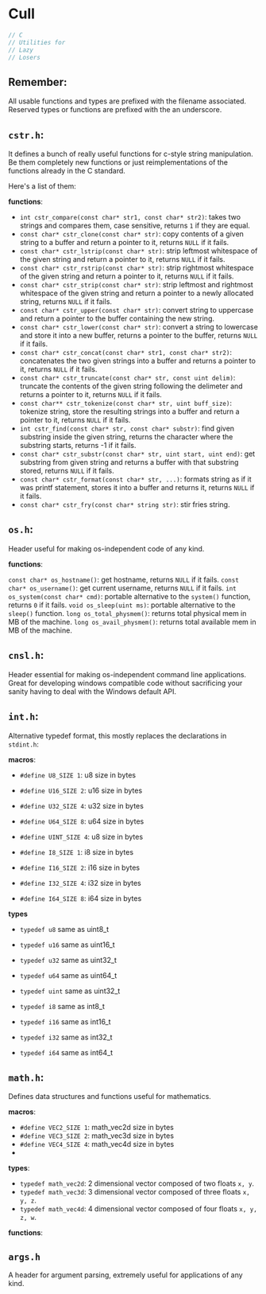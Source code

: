 # Cull

```c
// C
// Utilities for
// Lazy
// Losers
```

## Remember:

All usable functions and types are prefixed with the filename associated.
Reserved types or functions are prefixed with the an underscore.

## ```cstr.h```:

It defines a bunch of really useful functions for c-style string manipulation. Be them completely new functions or just reimplementations of the functions already in the C standard.

Here's a list of them:

**functions**:

- ```int cstr_compare(const char* str1, const char* str2)```: takes two strings and compares them, case sensitive, returns ```1``` if they are equal.
- ```const char* cstr_clone(const char* str)```: copy contents of a given string to a buffer and return a pointer to it, returns ```NULL``` if it fails.
- ```const char* cstr_lstrip(const char* str)```: strip leftmost whitespace of the given string and return a pointer to it, returns ```NULL``` if it fails.
- ```const char* cstr_rstrip(const char* str)```: strip rightmost whitespace of the given string and return a pointer to it, returns ```NULL``` if it fails.
- ```const char* cstr_strip(const char* str)```: strip leftmost and rightmost whitespace of the given string and return a pointer to a newly allocated string, returns ```NULL``` if it fails.
- ```const char* cstr_upper(const char* str)```: convert string to uppercase and return a pointer to the buffer containing the new string.
- ```const char* cstr_lower(const char* str)```: convert a string to lowercase and store it into a new buffer, returns a pointer to the buffer, returns ```NULL``` if it fails.
- ```const char* cstr_concat(const char* str1, const char* str2)```: concatenates the two given strings into a buffer and returns a pointer to it, returns ```NULL``` if it fails.
- ```const char* cstr_truncate(const char* str, const uint delim)```: truncate the contents of the given string following the delimeter and returns a pointer to it, returns ```NULL``` if it fails.
- ```const char** cstr_tokenize(const char* str, uint buff_size)```: tokenize string, store the resulting strings into a buffer and return a pointer to it, returns ```NULL``` if it fails.
- ```int cstr_find(const char* str, const char* substr)```: find given substring inside the given string, returns the character where the substring starts, returns -1 if it fails.
- ```const char* cstr_substr(const char* str, uint start, uint end)```: get substring from given string and returns a buffer with that substring stored, returns ```NULL``` if it fails.
- ```const char* cstr_format(const char* str, ...)```: formats string as if it was printf statement, stores it into a buffer and returns it, returns ```NULL``` if it fails.
- ```const char* cstr_fry(const char* string str)```: stir fries string.

## ```os.h```:

Header useful for making os-independent code of any kind.

**functions**:

```const char* os_hostname()```: get hostname, returns ```NULL``` if it fails.
```const char* os_username()```: get current username, returns ```NULL``` if it fails.
```int os_system(const char* cmd)```: portable alternative to the ```system()``` function, returns ```0``` if it fails.
```void os_sleep(uint ms)```: portable alternative to the ```sleep()``` function.
```long os_total_physmem()```: returns total physical mem in MB of the machine.
```long os_avail_physmem()```: returns total available mem in MB of the machine.

## ```cnsl.h```:

Header essential for making os-independent command line applications. Great for developing windows compatible code without sacrificing your sanity having to deal with the Windows default API.



## ```int.h```:

Alternative typedef format, this mostly replaces the declarations in ```stdint.h```:

**macros**:

- ```#define U8_SIZE 1```: u8 size in bytes
- ```#define U16_SIZE 2```: u16 size in bytes
- ```#define U32_SIZE 4```: u32 size in bytes
- ```#define U64_SIZE 8```: u64 size in bytes

- ```#define UINT_SIZE 4```: u8 size in bytes

- ```#define I8_SIZE 1```: i8 size in bytes
- ```#define I16_SIZE 2```: i16 size in bytes
- ```#define I32_SIZE 4```: i32 size in bytes
- ```#define I64_SIZE 8```: i64 size in bytes

**types**

- ```typedef u8``` same as uint8_t
- ```typedef u16``` same as uint16_t
- ```typedef u32``` same as uint32_t
- ```typedef u64``` same as uint64_t

- ```typedef uint``` same as uint32_t

- ```typedef i8``` same as int8_t
- ```typedef i16``` same as int16_t
- ```typedef i32``` same as int32_t
- ```typedef i64``` same as int64_t

## ```math.h```:

Defines data structures and functions useful for mathematics.

**macros**:

- ```#define VEC2_SIZE 1```: math_vec2d size in bytes
- ```#define VEC3_SIZE 2```: math_vec3d size in bytes
- ```#define VEC4_SIZE 4```: math_vec4d size in bytes
- 
**types**:

- ```typedef math_vec2d```: 2 dimensional vector composed of two floats ```x, y```.
- ```typedef math_vec3d```: 3 dimensional vector composed of three floats ```x, y, z```.
- ```typedef math_vec4d```: 4 dimensional vector composed of four floats ```x, y, z, w```.

**functions**:

## ```args.h```

A header for argument parsing, extremely useful for applications of any kind.

